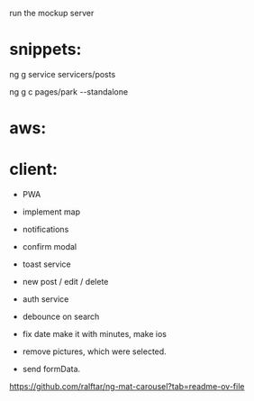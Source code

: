 run the mockup server


# snippets: 
ng g service servicers/posts

ng g c pages/park --standalone

# aws:


# client: 

- PWA
- implement map
- notifications
- confirm modal
- toast service
- new post / edit / delete
- auth service
- debounce on search
- fix date make it with minutes, make ios

- remove pictures, which were selected.
- send formData.

https://github.com/ralftar/ng-mat-carousel?tab=readme-ov-file


